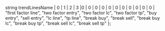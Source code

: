 string trendLinesName
| 0 | 1 | 2 | 3 |0 | 0 | 0 | 0 | 0 | 0 | 0 | 0 | 0 | 0 | 0 |
    "first factor line", "two factor entry", "two factor lc", "two factor tp",
    "buy entry", "sell entry", "lc line", "tp line",
    "break buy", "break sell", "break buy lc", "break buy tp", "break sell lc", "break sell tp"
};